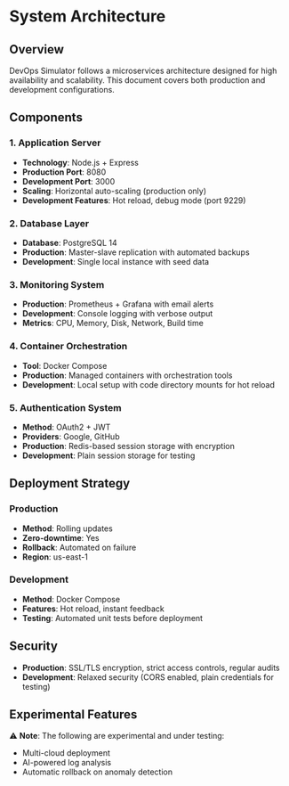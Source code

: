 # System Architecture

## Overview
DevOps Simulator follows a microservices architecture designed for high availability and scalability. This document covers both production and development configurations.

## Components

### 1. Application Server
- **Technology**: Node.js + Express
- **Production Port**: 8080
- **Development Port**: 3000
- **Scaling**: Horizontal auto-scaling (production only)
- **Development Features**: Hot reload, debug mode (port 9229)

### 2. Database Layer
- **Database**: PostgreSQL 14
- **Production**: Master-slave replication with automated backups
- **Development**: Single local instance with seed data

### 3. Monitoring System
- **Production**: Prometheus + Grafana with email alerts
- **Development**: Console logging with verbose output
- **Metrics**: CPU, Memory, Disk, Network, Build time

### 4. Container Orchestration
- **Tool**: Docker Compose
- **Production**: Managed containers with orchestration tools
- **Development**: Local setup with code directory mounts for hot reload

### 5. Authentication System
- **Method**: OAuth2 + JWT
- **Providers**: Google, GitHub
- **Production**: Redis-based session storage with encryption
- **Development**: Plain session storage for testing

## Deployment Strategy

### Production
- **Method**: Rolling updates
- **Zero-downtime**: Yes
- **Rollback**: Automated on failure
- **Region**: us-east-1

### Development
- **Method**: Docker Compose
- **Features**: Hot reload, instant feedback
- **Testing**: Automated unit tests before deployment

## Security
- **Production**: SSL/TLS encryption, strict access controls, regular audits
- **Development**: Relaxed security (CORS enabled, plain credentials for testing)

## Experimental Features
⚠️ **Note**: The following are experimental and under testing:
- Multi-cloud deployment
- AI-powered log analysis
- Automatic rollback on anomaly detection
